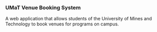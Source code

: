 ### UMaT Venue Booking System

A web application that allows students of the University of Mines and Technology to book venues for programs on campus. 